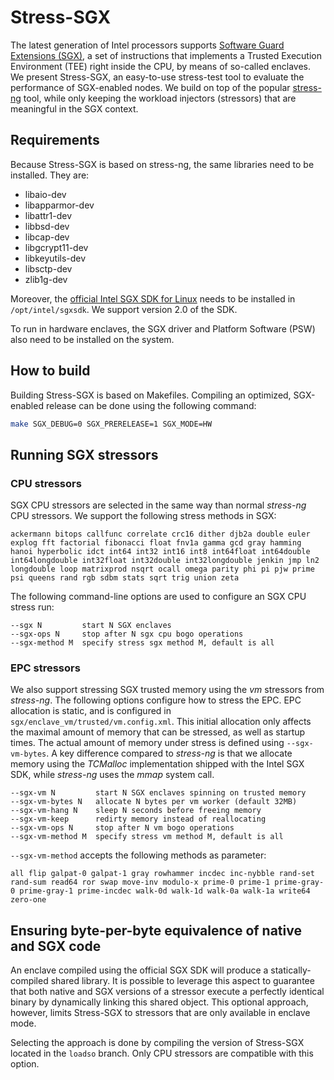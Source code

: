 # Stress-SGX

The latest generation of Intel processors supports [Software Guard Extensions (SGX)](https://software.intel.com/en-us/sgx), a set of instructions that implements a Trusted Execution Environment (TEE) right inside the CPU, by means of so-called enclaves.
We present Stress-SGX, an easy-to-use stress-test tool to evaluate the performance of SGX-enabled nodes.
We build on top of the popular [stress-ng](http://kernel.ubuntu.com/~cking/stress-ng/) tool, while only keeping the workload injectors (stressors) that are meaningful in the SGX context.

## Requirements

Because Stress-SGX is based on stress-ng, the same libraries need to be installed.
They are:

* libaio-dev
* libapparmor-dev
* libattr1-dev
* libbsd-dev
* libcap-dev
* libgcrypt11-dev
* libkeyutils-dev
* libsctp-dev
* zlib1g-dev

Moreover, the [official Intel SGX SDK for Linux](https://01.org/intel-softwareguard-extensions/downloads/intel-sgx-linux-2.0-release) needs to be installed in `/opt/intel/sgxsdk`.
We support version 2.0 of the SDK.

To run in hardware enclaves, the SGX driver and Platform Software (PSW) also need to be installed on the system.

## How to build

Building Stress-SGX is based on Makefiles.
Compiling an optimized, SGX-enabled release can be done using the following command:

```bash
make SGX_DEBUG=0 SGX_PRERELEASE=1 SGX_MODE=HW
```

## Running SGX stressors

### CPU stressors

SGX CPU stressors are selected in the same way than normal _stress-ng_ CPU stressors.
We support the following stress methods in SGX:
```
ackermann bitops callfunc correlate crc16 dither djb2a double euler explog fft factorial fibonacci float fnv1a gamma gcd gray hamming hanoi hyperbolic idct int64 int32 int16 int8 int64float int64double int64longdouble int32float int32double int32longdouble jenkin jmp ln2 longdouble loop matrixprod nsqrt ocall omega parity phi pi pjw prime psi queens rand rgb sdbm stats sqrt trig union zeta
```

The following command-line options are used to configure an SGX CPU stress run:

```
--sgx N         start N SGX enclaves
--sgx-ops N     stop after N sgx cpu bogo operations
--sgx-method M  specify stress sgx method M, default is all
```

### EPC stressors

We also support stressing SGX trusted memory using the _vm_ stressors from _stress-ng_.
The following options configure how to stress the EPC.
EPC allocation is static, and is configured in `sgx/enclave_vm/trusted/vm.config.xml`.
This initial allocation only affects the maximal amount of memory that can be stressed, as well as startup times.
The actual amount of memory under stress is defined using `--sgx-vm-bytes`.
A key difference compared to _stress-ng_ is that we allocate memory using the _TCMalloc_ implementation shipped with the Intel SGX SDK, while _stress-ng_ uses the _mmap_ system call.

```
--sgx-vm N         start N SGX enclaves spinning on trusted memory
--sgx-vm-bytes N   allocate N bytes per vm worker (default 32MB)
--sgx-vm-hang N    sleep N seconds before freeing memory
--sgx-vm-keep      redirty memory instead of reallocating
--sgx-vm-ops N     stop after N vm bogo operations
--sgx-vm-method M  specify stress vm method M, default is all
```

`--sgx-vm-method` accepts the following methods as parameter:
```
all flip galpat-0 galpat-1 gray rowhammer incdec inc-nybble rand-set rand-sum read64 ror swap move-inv modulo-x prime-0 prime-1 prime-gray-0 prime-gray-1 prime-incdec walk-0d walk-1d walk-0a walk-1a write64 zero-one
```

## Ensuring byte-per-byte equivalence of native and SGX code

An enclave compiled using the official SGX SDK will produce a statically-compiled shared library.
It is possible to leverage this aspect to guarantee that both native and SGX versions of a stressor execute a perfectly identical binary by dynamically linking this shared object.
This optional approach, however, limits Stress-SGX to stressors that are only available in enclave mode.

Selecting the approach is done by compiling the version of Stress-SGX located in the `loadso` branch.
Only CPU stressors are compatible with this option.

